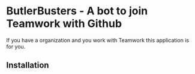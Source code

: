 # ButlerBusters - A bot to join Teamwork with Github

If you have a organization and you work with Teamwork this application is for you.

## Installation

